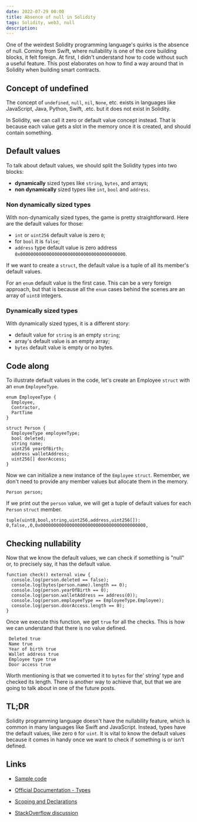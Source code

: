 ```yaml
---
date: 2022-07-29 00:00
title: Absence of null in Solidity
tags: Solidity, web3, null
description: 
---
```


One of the weirdest Solidity programming language's quirks is the absence of null. Coming from Swift, where nullability is one of the core building blocks, it felt foreign. At first, I didn't understand how to code without such a useful feature. This post elaborates on how to find a way around that in Solidity when building smart contracts.

## Concept of undefined

The concept of `undefined`, `null`, `nil`, `None`, etc. exists in languages like JavaScript, Java, Python, Swift, .etc. but it does not exist in Solidity.

In Solidity, we can call it zero or default value concept instead. That is because each value gets a slot in the memory once it is created, and should contain something.

## Default values

To talk about default values, we should split the Solidity types into two blocks:

* **dynamically** sized types like `string`, `bytes`, and arrays;
* **non dynamically** sized types like `int`, `bool` and `address`.

### Non dynamically sized types

With non-dynamically sized types, the game is pretty straightforward. Here are the default values for those:

* `int` or `uint256` default value is zero `0`;
* for `bool` it is `false`;
* `address` type default value is zero address `0x0000000000000000000000000000000000000000`.

If we want to create a `struct`, the default value is a tuple of all its member's default values.

For an `enum` default value is the first case. This can be a very foreign approach, but that is because all the `enum` cases behind the scenes are an array of `uint8` integers.

### Dynamically sized types

With dynamically sized types, it is a different story: 

* default value for `string` is an empty `string`;
* array's default value is an empty array;
* `bytes` default value is empty or no bytes.

## Code along

To illustrate default values in the code, let's create an Employee `struct` with an `enum` `EmployeeType`.

```solidity
enum EmployeeType {
  Employee,
  Contractor,
  PartTime
}

struct Person {
  EmployeeType employeeType;
  bool deleted;
  string name;
  uint256 yearOfBirth;
  address walletAddress;
  uint256[] doorAccess;
}
```

Now we can initialize a new instance of the `Employee` `struct`. Remember, we don't need to provide any member values but allocate them in the memory.

```solidity
Person person;
```

If we print out the `person` value, we will get a tuple of default values for each `Person` `struct` member.

```
tuple(uint8,bool,string,uint256,address,uint256[]): 0,false,,0,0x0000000000000000000000000000000000000000,
```

## Checking nullability

Now that we know the default values, we can check if something is "null" or, to precisely say, it has the default value.

```solidity
function check() external view {
  console.log(person.deleted == false);
  console.log(bytes(person.name).length == 0);
  console.log(person.yearOfBirth == 0);
  console.log(person.walletAddress == address(0));
  console.log(person.employeeType == EmployeeType.Employee);
  console.log(person.doorAccess.length == 0);
}
```

Once we execute this function, we get `true` for all the checks. This is how we can understand that there is no value defined.

```
 Deleted true
 Name true
 Year of birth true
 Wallet address true
 Employee type true
 Door access true
```

Worth mentioning is that we converted it to `bytes` for the' string' type and checked its length. There is another way to achieve that, but that we are going to talk about in one of the future posts.

## TL;DR

Solidity programming language doesn't have the nullability feature, which is common in many languages like Swift and JavaScript. Instead, types have the default values, like zero `0` for `uint`. It is vital to know the default values because it comes in handy once we want to check if something is or isn't defined.

## Links

* [Sample code](https://gist.github.com/fassko/86af7e7598ae950ad5ed2fdba7b66309)

* [Official Documentation - Types](https://docs.soliditylang.org/en/v0.8.16/types.html)
* [Scoping and Declarations](https://docs.soliditylang.org/en/v0.8.16/control-structures.html#default-value)
* [StackOverflow discussion](https://ethereum.stackexchange.com/questions/93109/how-to-set-a-require-for-a-string-to-not-be-null)
